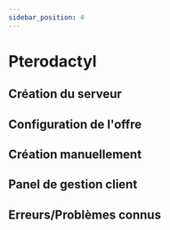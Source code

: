```yaml
---
sidebar_position: 4
---
```


# Pterodactyl

## Création du serveur

## Configuration de l'offre

## Création manuellement

## Panel de gestion client

## Erreurs/Problèmes connus
